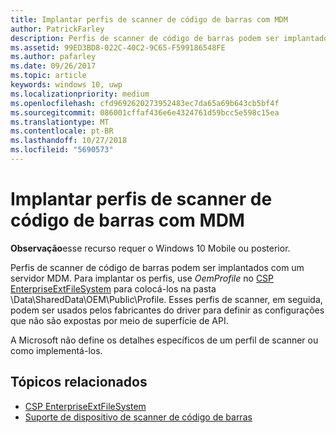 ```yaml
---
title: Implantar perfis de scanner de código de barras com MDM
author: PatrickFarley
description: Perfis de scanner de código de barras podem ser implantados com um servidor MDM.
ms.assetid: 99ED3BD8-022C-40C2-9C65-F599186548FE
ms.author: pafarley
ms.date: 09/26/2017
ms.topic: article
keywords: windows 10, uwp
ms.localizationpriority: medium
ms.openlocfilehash: cfd9692620273952483ec7da65a69b643cb5bf4f
ms.sourcegitcommit: 086001cffaf436e6e4324761d59bcc5e598c15ea
ms.translationtype: MT
ms.contentlocale: pt-BR
ms.lasthandoff: 10/27/2018
ms.locfileid: "5690573"
---
```

# <a name="deploy-barcode-scanner-profiles-with-mdm"></a>Implantar perfis de scanner de código de barras com MDM

**Observação**esse recurso requer o Windows 10 Mobile ou posterior.

Perfis de scanner de código de barras podem ser implantados com um servidor MDM. Para implantar os perfis, use *OemProfile* no [CSP EnterpriseExtFileSystem](https://msdn.microsoft.com/library/windows/hardware/mt157025) para colocá-los na pasta \\Data\\SharedData\\OEM\\Public\\Profile. Esses perfis de scanner, em seguida, podem ser usados pelos fabricantes do driver para definir as configurações que não são expostas por meio de superfície de API.

A Microsoft não define os detalhes específicos de um perfil de scanner ou como implementá-los.

## <a name="related-topics"></a>Tópicos relacionados
- [CSP EnterpriseExtFileSystem](https://msdn.microsoft.com/library/windows/hardware/mt157025)
- [Suporte de dispositivo de scanner de código de barras](https://docs.microsoft.com/en-us/windows/uwp/devices-sensors/pos-device-support#barcode-scanner)